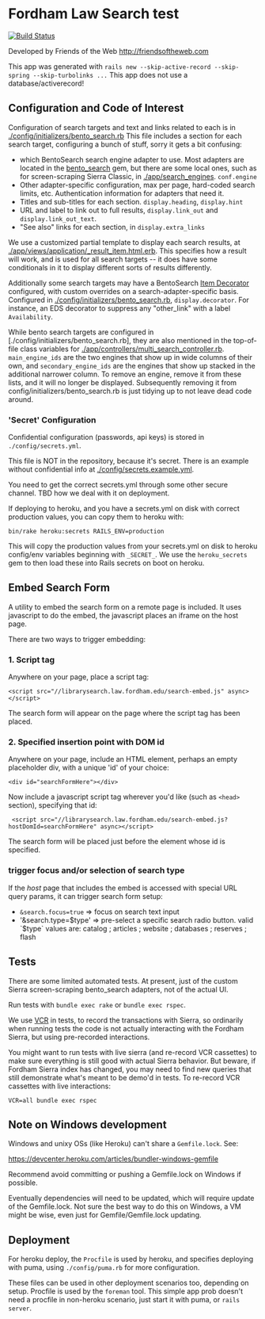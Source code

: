 # Fordham Law Search test
[![Build Status](https://travis-ci.org/Fordham-lawlib-bento/fordham-law-search.svg?branch=master)](https://travis-ci.org/Fordham-lawlib-bento/fordham-law-search)


Developed by Friends of the Web http://friendsoftheweb.com

This app was generated with `rails new --skip-active-record --skip-spring --skip-turbolinks ...`
This app does not use a database/activerecord!

## Configuration and Code of Interest

Configuration of search targets and text and links
related to each is in [./config/initializers/bento_search.rb](./config/initializers/bento_search.rb)
This file includes a section for each search target, configuring a bunch of stuff,
sorry it gets a bit confusing:
  * which BentoSearch search engine adapter to use. Most adapters are located in the
    [bento_search](https://github.com/jrochkind/bento_search) gem, but
    there are some local ones, such as for screen-scraping Sierra Classic,
    in [./app/search_engines](./app/search_engines).  `conf.engine`
  * Other adapter-specific configuration, max per page, hard-coded search limits, etc.
    Authentication information for adapters that need it.
  * Titles and sub-titles for each section. `display.heading`, `display.hint`
  * URL and label to link out to full results, `display.link_out` and `display.link_out_text`.
  * "See also" links for each section, in `display.extra_links`

We use a customized partial template to display each search results, at
[./app/views/application/_result_item.html.erb](./app/views/application/_result_item.html.erb).
This specifies how a result will work, and is used for all search targets -- it does
 have some conditionals in it to display different sorts of results differently.

Additionally some search targets may have a BentoSearch [Item Decorator](https://github.com/jrochkind/bento_search/wiki/Customizing-Results-Display#item-decorators-customizing-links-or-output-even-on-an-engine-by-engine-basis)
configured, with custom overrides on a search-adapter-specific basis. Configured
in [./config/initializers/bento_search.rb](./config/initializers/bento_search.rb), `display.decorator`.
For instance, an EDS decorator to suppress any "other_link" with a label `Availability`.

While bento search targets are configured in [./config/initializers/bento_search.rb], they are also
mentioned in the top-of-file class variables for [./app/controllers/multi_search_controller.rb](./app/controllers/multi_search_controller.rb).
`main_engine_ids` are the two engines that show up in wide columns of their own, and
`secondary_engine_ids` are the engines that show up stacked in the additional narrower
column. To remove an engine, remove it from these lists, and it will no longer
be displayed. Subsequently removing it from config/initializers/bento_search.rb is just tidying up
to not leave dead code around.

### 'Secret' Configuration

Confidential configuration (passwords, api keys) is stored in `./config/secrets.yml`.

This file is NOT in the repository, because it's secret. There is an example
without confidential info at [./config/secrets.example.yml](./config/secrets.example.yml).

You need to get the correct secrets.yml through some other secure channel.
TBD how we deal with it on deployment.

If deploying to heroku, and you have a secrets.yml on disk with correct
production values, you can copy them to heroku with:

    bin/rake heroku:secrets RAILS_ENV=production

This will copy the production values from your secrets.yml on disk
to heroku config/env variables beginning with `_SECRET_`. We use the
`heroku_secrets` gem to then load these into Rails secrets on boot
on heroku.

## Embed Search Form

A utility to embed the search form on a remote page is included. It uses
javascript to do the embed, the javascript places an iframe on the host page.

There are two ways to trigger embedding:

### 1. Script tag

Anywhere on your page, place a script tag:

    <script src="//librarysearch.law.fordham.edu/search-embed.js" async></script>

The search form will appear on the page where the script tag has been placed.

### 2. Specified insertion point with DOM id

Anywhere on your page, include an HTML element, perhaps an empty placeholder div,
with a unique 'id' of your choice:

    <div id="searchFormHere"></div>

Now include a javascript script tag wherever you'd like (such as `<head>`
section), specifying that id:

     <script src="//librarysearch.law.fordham.edu/search-embed.js?hostDomId=searchFormHere" async></script>

The search form will be placed just before the element whose id is specified.


### trigger focus and/or selection of search type

If the _host_ page that includes the embed is accessed with special URL query
params, it can trigger search form setup:

* `&search.focus=true` => focus on search text input
* '&search.type=$type' => pre-select a specific search radio button. valid `$type`
   values are:  catalog ; articles ; website ; databases ; reserves ; flash

## Tests

There are some limited automated tests. At present, just of the custom Sierra
screen-scraping bento_search adapters, not of the actual UI.

Run tests with `bundle exec rake` or `bundle exec rspec`.

We use [VCR](https://github.com/vcr/vcr) in tests, to record the transactions
with Sierra, so ordinarily when running tests the code is not actually interacting
with the Fordham Sierra, but using pre-recorded interactions.

You might want to run tests with live sierra (and re-record VCR cassettes) to make
sure everything is still good with actual Sierra behavior. But beware, if Fordham
Sierra index has changed, you may need to find new queries that still demonstrate
what's meant to be demo'd in tests. To re-record VCR cassettes with live interactions:

    VCR=all bundle exec rspec

## Note on Windows development

Windows and unixy OSs (like Heroku) can't share a `Gemfile.lock`. See:

https://devcenter.heroku.com/articles/bundler-windows-gemfile

Recommend avoid committing or pushing a Gemfile.lock on Windows if possible.

Eventually dependencies will need to be updated, which will require
update of the Gemfile.lock.  Not sure the best way to do this on Windows, a VM
might be wise, even just for Gemfile/Gemfile.lock updating.


## Deployment

For heroku deploy, the `Procfile` is used by heroku, and specifies deploying
with puma, using `./config/puma.rb` for more configuration.

These files can be used in other deployment scenarios too, depending on setup.
Procfile is used by the `foreman` tool. This simple app prob doesn't need
a procfile in non-heroku scenario, just start it with puma, or `rails server`.

